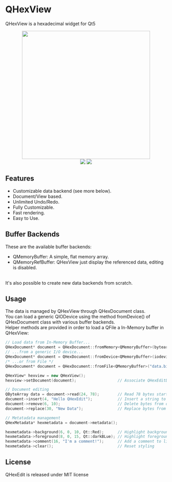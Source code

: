 QHexView
========
QHexView is a hexadecimal widget for Qt5

<p align="center">
<img height="400" src="https://raw.githubusercontent.com/Dax89/QHexEdit/master/screenshots/QHexView.png"><br>
 <img src="https://img.shields.io/badge/license-MIT-8e725e.svg?style=flat-square">
 <a href="https://github.com/ellerbrock/open-source-badges/">
   <img src="https://badges.frapsoft.com/os/v1/open-source.png?v=103">
 </a>  
</p>
    
Features
-----
- Customizable data backend (see more below).
- Document/View based.
- Unlimited Undo/Redo.
- Fully Customizable.
- Fast rendering.
- Easy to Use.

Buffer Backends
-----
These are the available buffer backends:
- QMemoryBuffer: A simple, flat memory array.
- QMemoryRefBuffer: QHexView just display the referenced data, editing is disabled.<br>
<br>
It's also possible to create new data backends from scratch.

Usage
-----
The data is managed by QHexView through QHexDocument class.<br>
You can load a generic QIODevice using the method fromDevice() of QHexDocument class with various buffer backends.<br>
Helper methods are provided in order to load a QFile a In-Memory buffer in QHexView:<br>
```cpp
// Load data from In-Memory Buffer...
QHexDocument* document = QHexDocument::fromMemory<QMemoryBuffer>(bytearray);
// ...from a generic I/O device...
QHexDocument* document = QHexDocument::fromDevice<QMemoryBuffer>(iodevice);
/* ...or from File */
QHexDocument* document = QHexDocument::fromFile<QMemoryBuffer>("data.bin");

QHexView* hexview = new QHexView();
hexview->setDocument(document);                  // Associate QHexEditData with this QHexEdit

// Document editing
QByteArray data = document->read(24, 78);        // Read 78 bytes starting to offset 24
document->insert(4, "Hello QHexEdit");           // Insert a string to offset 4 
document->remove(6, 10);                         // Delete bytes from offset 6 to offset 10 
document->replace(30, "New Data");               // Replace bytes from offset 30 with the string "New Data"

// Metatadata management
QHexMetadata* hexmetadata = document->metadata();

hexmetadata->background(6, 0, 10, Qt::Red);      // Highlight background to line 6, from 0 to 10 
hexmetadata->foreground(8, 0, 15, Qt::darkBLue); // Highlight foreground to line 8, from 0 to 15
hexmetadata->comment(16, "I'm a comment!");      // Add a comment to line 16
hexmetadata->clear();                            // Reset styling
```

License
-----
QHexEdit is released under MIT license
